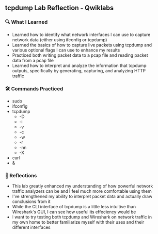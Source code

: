 ## tcpdump Lab Reflection - Qwiklabs

###  🔍 What I Learned
* Learned how to identify what network interfaces I can use to capture network data (either using ifconfig or tcpdump)
* Learned the basics of how to capture live packets using tcpdump and various optional flags I can use to enhance my results
* Practiced both writing packet data to a pcap file and reading packet data from a pcap file
* Learned how to interpret and analyze the information that tcpdump outputs, specifically by generating, capturing, and analyzing HTTP traffic


### 🛠️ Commands Practiced
* sudo
* ifconfig
* tcpdump
    * -D
    * -i
    * -v
    * -c
    * -w
    * -r
    * -nn
    * -X
* curl
* &


### 🧠 Reflections
* This lab greatly enhanced my understanding of how powerful network traffic analyzers can be and I feel much more comfortable using them
* I've strengthened my ability to interpret packet data and actually draw conclusions from it
* While the CLI interface of tcpdump is a little less intuitive than Wireshark's GUI, I can see how useful its effeciency would be
* I want to try testing both tcpdump and Wireshark on network traffic in my own home to better familiarize myself with their uses and their different interfaces 